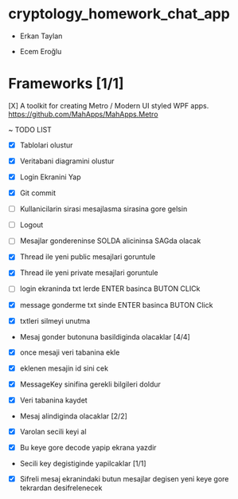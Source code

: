 # cryptology_homework_chat_app

- Erkan Taylan

- Ecem Eroğlu

# Frameworks [1/1]

  [X] A toolkit for creating Metro / Modern UI styled WPF apps. https://github.com/MahApps/MahApps.Metro

~ TODO LIST
- [X] Tablolari olustur

- [X] Veritabani diagramini olustur

- [X] Login Ekranini Yap

- [X] Git commit

- [ ] Kullanicilarin sirasi 
mesajlasma sirasina gore gelsin

- [ ] Logout

- [ ] Mesajlar gondereninse SOLDA 
alicininsa SAGda olacak

- [X] Thread ile yeni public mesajlari goruntule

- [X] Thread ile yeni private mesajlari goruntule

- [ ] login ekraninda txt lerde ENTER basinca BUTON CLICk

- [X] message gonderme txt sinde ENTER basinca BUTON Click

- [X] txtleri silmeyi unutma

* Mesaj gonder butonuna basildiginda olacaklar [4/4]

-   [X] once mesaji veri tabanina ekle

-   [X] eklenen mesajin id sini cek

-   [X] MessageKey sinifina gerekli bilgileri doldur

-   [X] Veri tabanina kaydet

* Mesaj alindiginda olacaklar [2/2]

-   [X] Varolan secili keyi al

-   [X] Bu keye gore decode yapip ekrana yazdir

* Secili key degistiginde yapilcaklar [1/1]

-   [X] Sifreli mesaj ekranindaki butun mesajlar degisen yeni keye gore tekrardan desifrelenecek
